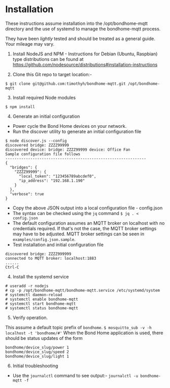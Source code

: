 # Installation

These instructions assume installation into the /opt/bondhome-mqtt directory and the use of systemd to manage the bondhome-mqtt process.

They have been _lightly_ tested and should be treated as a general guide. Your mileage may vary.

1) Install NodeJS and NPM - Instructions for Debian (Ubuntu, Raspbian) type distributions can be found at
https://github.com/nodesource/distributions#installation-instructions

2) Clone this Git repo to target location:-

```$ git clone git@github.com:timothyh/bondhome-mqtt.git /opt/bondhome-mqtt```

3) Install required Node modules

```$ cd /opt/bondhome-mqtt
$ npm install
```

4) Generate an initial configuration
- Power cycle the Bond Home devices on your network.
- Run the discover utility to generate an initial configuration file
```$ cd /opt/bondhome-mqtt
$ node discover.js --config
discovered bridge: ZZZZ99999
discovered device: bridge: ZZZZ99999 device: Office Fan
Sample configuration file follows
--------------------------------------------------------------
{
  "bridges": {
    "ZZZZ99999": {
      "local_token": "123456789abcdef0",
      "ip_address": "192.168.1.190"
    }
  },
  "verbose": true
}
```
- Copy the above JSON output into a local configuration file - config.json
- The syntax can be checked using the `jq` command
```$ jq . < config.json```
- The default configuration assumes an MQTT broker on localhost with no credentials required. If that's not the case, the MQTT broker settings may have to be adjusted. MQTT broker settings can be seen in `examples/config.json.sample`.
- Test installation and initial configuration file
```$ node bondhome-mqtt
discovered bridge: ZZZZ999999
connected to MQTT broker: localhost:1883
......
Ctrl-C
```

4) Install the systemd service
```$ sudo su -
# useradd -r nodejs
# cp -p /opt/bondhome-mqtt/bondhome-mqtt.service /etc/systemd/system
# systemctl daemon-reload
# systemctl enable bondhome-mqtt
# systemctl start bondhome-mqtt
# systemctl status bondhome-mqtt
```

5) Verify operation.

This assume a default topic prefix of `bondhome`.
```$ mosquitto_sub -v -h localhost -t 'bondhome/#'```
When the Bond Home application is used, there should be status updates of the form
```
bondhome/device_slug/power 1
bondhome/device_slug/speed 2
bondhome/device_slug/light 1
```

6) Initial troubleshooting
- Use the `journalctl` command to see output:-
```journalctl -u bondhome-mqtt -f```
